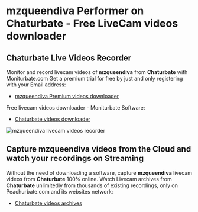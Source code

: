 # mzqueendiva Performer on Chaturbate - Free LiveCam videos downloader

## Chaturbate Live Videos Recorder

Monitor and record livecam videos of **mzqueendiva** from **Chaturbate** with Moniturbate.com
Get a premium trial for free by just and only registering with your Email address:
* [mzqueendiva Premium videos downloader](https://moniturbate.com/request-demo-licence-key.html)

Free livecam videos downloader - Moniturbate Software:
* [Chaturbate videos downloader](https://moniturbate.com/moniturbate-download-software.html)

![mzqueendiva livecam videos recorder](https://peachurnet.com/templates/moniturbate-software.png)


## Capture mzqueendiva videos from the Cloud and watch your recordings on Streaming

Without the need of downloading a software, capture **mzqueendiva** livecam videos from **Chaturbate** 100% online.
Watch Livecam archives from **Chaturbate** unlimitedly from thousands of existing recordings, only on Peachurbate.com and its websites network:
* [Chaturbate videos archives](https://peachurnet.com/)